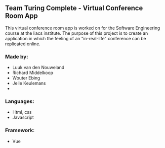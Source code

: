 ## Team Turing Complete - Virtual Conference Room App

This virtual conference room app is worked on for the Software Engineering course at the liacs institute. The purpose of this project is to create an application in which the feeling of an "in-real-life" conference can be replicated online.

### Made by:
* Luuk van den Nouweland
* Richard Middelkoop
* Wouter Ebing
* Jelle Keulemans
*

### Languages:
* Html, css
* Javascript

### Framework:
* Vue
